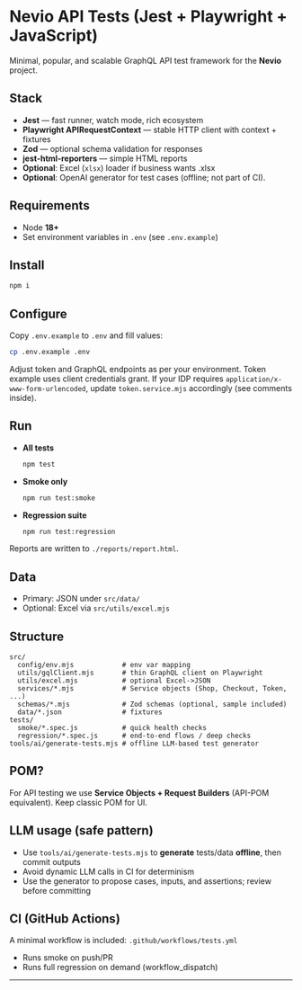 # Nevio API Tests (Jest + Playwright + JavaScript)

Minimal, popular, and scalable GraphQL API test framework for the **Nevio** project.

## Stack
- **Jest** — fast runner, watch mode, rich ecosystem
- **Playwright APIRequestContext** — stable HTTP client with context + fixtures
- **Zod** — optional schema validation for responses
- **jest-html-reporters** — simple HTML reports
- **Optional**: Excel (`xlsx`) loader if business wants .xlsx
- **Optional**: OpenAI generator for test cases (offline; not part of CI).

## Requirements
- Node **18+**
- Set environment variables in `.env` (see `.env.example`)

## Install
```bash
npm i
```

## Configure
Copy `.env.example` to `.env` and fill values:

```bash
cp .env.example .env
```

Adjust token and GraphQL endpoints as per your environment. Token example uses client credentials grant. If your IDP requires `application/x-www-form-urlencoded`, update `token.service.mjs` accordingly (see comments inside).

## Run
- **All tests**
  ```bash
  npm test
  ```

- **Smoke only**
  ```bash
  npm run test:smoke
  ```

- **Regression suite**
  ```bash
  npm run test:regression
  ```

Reports are written to `./reports/report.html`.

## Data
- Primary: JSON under `src/data/`
- Optional: Excel via `src/utils/excel.mjs`

## Structure
```
src/
  config/env.mjs            # env var mapping
  utils/gqlClient.mjs       # thin GraphQL client on Playwright
  utils/excel.mjs           # optional Excel->JSON
  services/*.mjs            # Service objects (Shop, Checkout, Token, ...)
  schemas/*.mjs             # Zod schemas (optional, sample included)
  data/*.json               # fixtures
tests/
  smoke/*.spec.js           # quick health checks
  regression/*.spec.js      # end-to-end flows / deep checks
tools/ai/generate-tests.mjs # offline LLM-based test generator
```

## POM?
For API testing we use **Service Objects + Request Builders** (API-POM equivalent). Keep classic POM for UI.

## LLM usage (safe pattern)
- Use `tools/ai/generate-tests.mjs` to **generate** tests/data **offline**, then commit outputs
- Avoid dynamic LLM calls in CI for determinism
- Use the generator to propose cases, inputs, and assertions; review before committing

## CI (GitHub Actions)
A minimal workflow is included: `.github/workflows/tests.yml`
- Runs smoke on push/PR
- Runs full regression on demand (workflow_dispatch)

---
